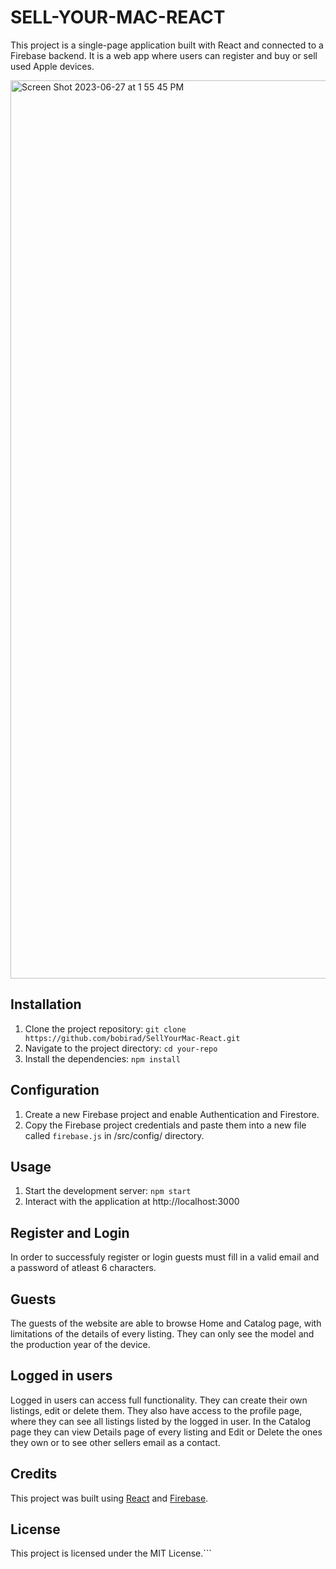 
# SELL-YOUR-MAC-REACT
This project is a single-page application built with React and connected to a Firebase backend. It is a web app where users can register and buy or sell used Apple devices.

<img width="1437" alt="Screen Shot 2023-06-27 at 1 55 45 PM" src="https://github.com/bobirad/SellYourMac-React/assets/104485957/0c2ee4a1-5377-4c2a-9087-984733101b39">

## Installation
1. Clone the project repository: `git clone https://github.com/bobirad/SellYourMac-React.git`
2. Navigate to the project directory: `cd your-repo`
3. Install the dependencies: `npm install`

## Configuration
1. Create a new Firebase project and enable Authentication and Firestore.
2. Copy the Firebase project credentials and paste them into a new file called `firebase.js` in /src/config/ directory.

## Usage
1. Start the development server: `npm start`
2. Interact with the application at http://localhost:3000

## Register and Login
In order to successfuly register or login guests must fill in a valid email and a password of atleast 6 characters.


## Guests
The guests of the website are able to browse Home and Catalog page, with limitations of the details of every listing. They can only see the model and the production year of the device.

## Logged in users
Logged in users can access full functionality. They can create their own listings, edit or delete them. They also have access to the profile page, where they can see all listings listed by the logged in user. In the Catalog page they can view Details page of every listing and Edit or Delete the ones they own or to see other sellers email as a contact.



## Credits

This project was built using [React](https://reactjs.org/) and [Firebase](https://firebase.google.com/).

## License

This project is licensed under the MIT License.```


